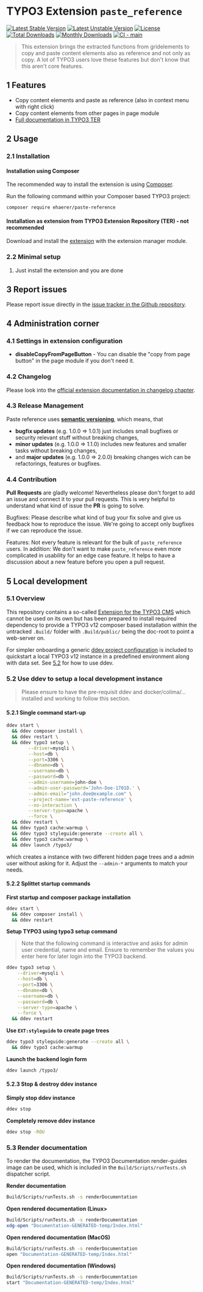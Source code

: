 # TYPO3 Extension `paste_reference`

[![Latest Stable Version](https://poser.pugx.org/ehaerer/paste-reference/v)](//packagist.org/packages/ehaerer/paste-reference)
[![Latest Unstable Version](https://poser.pugx.org/ehaerer/paste-reference/v/unstable)](//packagist.org/packages/ehaerer/paste-reference)
[![License](https://poser.pugx.org/ehaerer/paste-reference/license)](//packagist.org/packages/ehaerer/paste-reference)
[![Total Downloads](https://poser.pugx.org/ehaerer/paste-reference/downloads)](//packagist.org/packages/ehaerer/paste-reference)
[![Monthly Downloads](https://poser.pugx.org/ehaerer/paste-reference/d/monthly)](//packagist.org/packages/ehaerer/paste-reference)
[![CI - main](https://github.com/Kephson/paste_reference/actions/workflows/ci.yml/badge.svg)](https://github.com/Kephson/paste_reference/actions/workflows/ci.yml)

> This extension brings the extracted functions from gridelements to copy and paste content elements also as reference and not only as copy.
> A lot of TYPO3 users love these features but don't know that this aren't core features.

## 1 Features

* Copy content elements and paste as reference (also in context menu with right click)
* Copy content elements from other pages in page module
* [Full documentation in TYPO3 TER][1]

## 2 Usage

### 2.1 Installation

#### Installation using Composer

The recommended way to install the extension is using [Composer][2].

Run the following command within your Composer based TYPO3 project:

```
composer require ehaerer/paste-reference
```

#### Installation as extension from TYPO3 Extension Repository (TER) - not recommended

Download and install the [extension][3] with the extension manager module.

### 2.2 Minimal setup

1) Just install the extension and you are done

## 3 Report issues

Please report issue directly in the [issue tracker in the Github repository][6].

## 4 Administration corner

### 4.1 Settings in extension configuration

* **disableCopyFromPageButton** - You can disable the "copy from page button" in the page module if you don't need it.

### 4.2 Changelog

Please look into the [official extension documentation in changelog chapter][4].

### 4.3 Release Management

Paste reference uses [**semantic versioning**][5], which means, that
* **bugfix updates** (e.g. 1.0.0 => 1.0.1) just includes small bugfixes or security relevant stuff without breaking changes,
* **minor updates** (e.g. 1.0.0 => 1.1.0) includes new features and smaller tasks without breaking changes,
* and **major updates** (e.g. 1.0.0 => 2.0.0) breaking changes wich can be refactorings, features or bugfixes.

### 4.4 Contribution

**Pull Requests** are gladly welcome! Nevertheless please don't forget to add an issue and connect it to your pull requests. This
is very helpful to understand what kind of issue the **PR** is going to solve.

Bugfixes: Please describe what kind of bug your fix solve and give us feedback how to reproduce the issue. We're going
to accept only bugfixes if we can reproduce the issue.

Features: Not every feature is relevant for the bulk of `paste_reference` users. In addition: We don't want to make ``paste_reference``
even more complicated in usability for an edge case feature. It helps to have a discussion about a new feature before you open a pull request.

## 5 Local development

### 5.1 Overview

This repository contains a so-called [Extension for the TYPO3 CMS](https://github.com/typo3) which cannot be used on its
own but has been prepared to install required dependency to provide a TYPO3 v12 composer based installation within the
untracked `.Build/` folder with `.Build/public/` being the doc-root to point a web-server on.

For simpler onboarding a generic [ddev project configuration]() is included to quickstart a local TYPO3 v12 instance
in a predefined environment along with data set. See [5.2](#52-use-ddev-to-setup-a-local-development-instance) for how
to use ddev.

### 5.2 Use ddev to setup a local development instance

> Please ensure to have the pre-requisit ddev and docker/colima/... installed and working to follow this section.

#### 5.2.1 Single command start-up

```bash
ddev start \
  && ddev composer install \
  && ddev restart \
  && ddev typo3 setup \
        --driver=mysqli \
        --host=db \
        --port=3306 \
        --dbname=db \
        --username=db \
        --password=db \
        --admin-username=john-doe \
        --admin-user-password='John-Doe-1701D.' \
        --admin-email="john.doe@example.com" \
        --project-name='ext-paste-reference' \
        --no-interaction \
        --server-type=apache \
        --force \
  && ddev restart \
  && ddev typo3 cache:warmup \
  && ddev typo3 styleguide:generate --create all \
  && ddev typo3 cache:warmup \
  && ddev launch /typo3/
```

which creates a instance with two different hidden page trees and a admin user without asking for it.
Adjust the `--admin-*` arguments to match your needs.

#### 5.2.2 Splittet startup commands

**First startup and composer package installation**

```bash
ddev start \
  && ddev composer install \
  && ddev restart
```

**Setup TYPO3 using typo3 setup command**

> Note that the following command is interactive and asks for admin user credential, name and email.
> Ensure to remember the values you enter here for later login into the TYPO3 backend.

```bash
ddev typo3 setup \
    --driver=mysqli \
    --host=db \
    --port=3306 \
    --dbname=db \
    --username=db \
    --password=db \
    --server-type=apache \
    --force \
  && ddev restart
```

**Use `EXT:styleguide` to create page trees**

```bash
ddev typo3 styleguide:generate --create all \
  && ddev typo3 cache:warmup
```

**Launch the backend login form**

```bash
ddev launch /typo3/
```

#### 5.2.3 Stop & destroy ddev instance

**Simply stop ddev instance**

```bash
ddev stop
```

**Completely remove ddev instance**

```bash
ddev stop -ROU
```

### 5.3 Render documentation

To render the documentation, the TYPO3 Documentation render-guides image can be used,
which is included in the `Build/Scripts/runTests.sh` dispatcher script.

**Render documentation**

```bash
Build/Scripts/runTests.sh -s renderDocumentation
```

**Open rendered documentation (Linux>**

```bash
Build/Scripts/runTests.sh -s renderDocumentation
xdg-open "Documentation-GENERATED-temp/Index.html"
```

**Open rendered documentation (MacOS)**

```bash
Build/Scripts/runTests.sh -s renderDocumentation
open "Documentation-GENERATED-temp/Index.html"
```

**Open rendered documentation (Windows)**

```bash
Build/Scripts/runTests.sh -s renderDocumentation
start "Documentation-GENERATED-temp/Index.html"
```


[1]: https://docs.typo3.org/p/ehaerer/paste-reference/master/en-us/
[2]: https://getcomposer.org/
[3]: https://extensions.typo3.org/extension/paste_reference
[4]: https://docs.typo3.org/p/ehaerer/paste-reference/master/en-us/Misc/Changelog/Index.html
[5]: https://semver.org/
[6]: https://github.com/Kephson/paste_reference/issues
